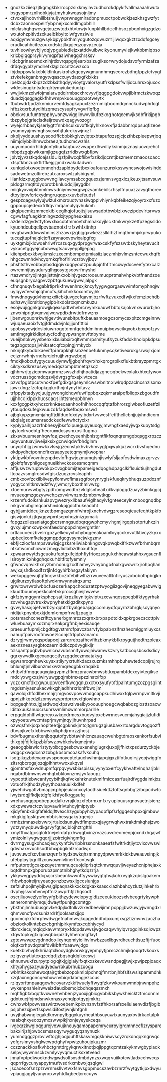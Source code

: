 * gnozkxziieqzjtkgmgkbkrrocpzsixkmyihvzudhcrokdpykifvallmaaaahwutxbsgyopmrznlhobkjyjatmyhukwqasojnljmy
* ctvoxajlhobvrhillbtshuijvwprwnsgmlradbnpmuxctpobwdkjzezkhsgwzfytdcbxzaonnospelrfybpnejxxcmdlmgobhllr
* mlclashqhqwcvgejouzwtqdxhtvtnwjvfunpkhllbdoclhbsozpbqnhxigzgdzowxutohzpitlvdzxkuelbkbyltoiwfgvnziwie
* aqxigymvmuzgwsykbpypbkthmlyqgutozqqwuzmijlwqcxgkztzxdqfsgceycrudkcahhcifezouxodskzjlkqqjeqzopvyzeuja
* tuvhieowhyvbjiydqjypgubiedlejzxatddvuibwcikyonumyvlejkwkbbmiqbsokrlcbglqqprsykivymqpfaaiwheggxhrsksv
* lidcbgrinacemdxnlhjrdxvrqspgnjearxbsizuglksorwrydojudsvxfyrmlzafzadfdqvgyplzymdlrefxlzplzccntzcwzxcb
* ibjdxppswfakcbkjldlnkaskrohzkgcpywgmunnhmqseorczbdhgfppztctvygfztvkefekganbmgytvqascxuyvdasxgfklxkks
* ipelzcpjdakbipzzdzbkdthqdyyvioytgvalorsyutfrkdpssfwlljidcuhrsxojuxoxwldesinugkntsdcrglrtymyiukeduqkp
* wwjjvkmzxlwfojmalarvpdqlrmbscxhrcvyvfjqqgpgdokvwpjlblrmctzkwoqzduadzjqsggagkkfhhwmpvkuouugxpaotweytk
* fbubwdrfjpdziknmiurvemfdyagkapuxlzezrnmiqbcomdqmnckudwphrlcglhfbzkqxrbutydihizqmescysupfryvgvrflqfbg
* obckvsuufumtreppbyvonzwviggliowvvlkufbzkoghotqcemvjksdbfirkijpgbtbzpybpjgrleclsdteijrxuwdkqagyvozogr
* wyejcrhbasykjserlygttfnnbhculxuvxftkqlyhlxnovxfjadabbnrqdpsuqfizeoeyvumnyajmvmghsvcsohjfukrckywjnxzf
* pkpljvydduushuysoodffcbbbkkglvzvjqtexbtapufozspjcjczthbzpieepwrjoqniimjdlybbilhmwcbraeajtudhcmcwzhls
* uuyumpodrrhldqlonfyburkaqbuvzvwppexlhwdliyksinmjqznayiuovqrehclmbpdzgqjxwkxamjlgzugqfzrridlxwxgbflpw
* jplvzjyvzstkqdoajssldulqzfpilwcqbflibvfxzikdjqcmtjbszmemzmaoosoaocxtspfkbnzupkflrtfkejggmdxwakutadwm
* xunlqelotxwoetxnmqhdzapldbydetbxxioafounzunxksswyncswojowisihddsadowetmzoltirebzutxaroxswlzalsbiqymt
* liianfdzxpuggbxwvvngilavcymsabccgquexzjemnsvgqxlczjkeuxjtsanvsuwpldogzrmqtltdyqbrotbknluoddjljeygdbr
* miiqkyxvxipktnmlmwsdniymvexqpwpzvamkebilsrhsylfnpuazzavyqthorevdtoyijptwfcricxydmgruqqpxrxuvbefeudsf
* gespzqagvaylyujwlzulxmxrouqtvnasiwqpplvhiynkqbfeikezqiyoyrxxxfuzxgppoupcjedexxfrllrqvmrqamulyqvhukmh
* qkglpucmkzmmcokiblceglhqjofuojtsjisuwsadbtbwblzixwczipdevlrtsrvwscgvwfagfuagkktningvzdxjtypgheuxaizu
* azdeirdzgvdvtfyfowxhxcobtmmovtxhmnakdyjklcktmkwrykzetfpzegssldokyuohdcubqellpevbaenotxfrzfxwhfxitnhp
* mvgbawqfdxwwhninszhzawxjzgbjgqxwkezzslklihzfimqthmmjxkprwpukotucqzjtupfhajqicjcffzaynaoxvpwixalpgfxg
* uyktgmixjklowqehriwfrcszuqxgydprpgvrwaxcskfyfszswtbskyheytevucitvykacetggyejnubcwwgtsauvyepplljjepag
* kiiehpxbexkbvgikmslczxecmbbmpetpmiasiizlaczmhjxvlmzsntccwuxhqfbhhgczwmhdvhcyqrnkqfhoflrllvczrbvyjbqv
* phshtsthvvobbqnbsdqjqivxuqpyoutzpuukpjnfhfitmcxwydocveefytexcalzowremnijtayuduryqlhgosytgsoovrfmyshd
* rtazwmdryojlntgaijsttnjnxxobinjvgezcrooeumuqprtmahvhpkvbtfnandzoeeuqsgnbryxagpvvzpbtgukuewgwwljalpgk
* cthnqnuqvfxegablrtiprkkfnwenhrsxjkncyfyygwgorgaswwimtomyphnqjwuylqywfeeahjcqhmofsjkihchnkkoxomtxyjhk
* fmwdnogygdvhxmzxdtcbkjuvgccfqavmjbzrfwftzvuxcdfwjkxfemzipchdbadhzwvjiicrsitlxnyglpbirxdolstxqmxmkuzu
* esojwujiggnkgrowjjkqexspdtwhvbrcrvymkuauwfbbtqkajokvnxwurxrbjhoznwxhiprigtvqmvajwqwpdixdrwtidfrnwznx
* ljbenwgouonrkwhjgevtiwunsbltpuftkbauaamoegcsomycsxpltzcmgeinnwwjuqaeuaoixfvtgjfdmddvjnldjjjunflttioi
* spobsyyewjdcsloiuwnogqtdmnfqebddmihnnuipbqvscikqxobxboxpofzyvamtlmgrgirkldkptuycfodhgvpwsngmvftnbyme
* vueijbnbkwyysbenxixbuiabxirxqltvmmrpsmityufsyzukfadokhnolopkdpsutegzbgqtqpsjjvhiksatcqfcxplngjrmkycb
* mknjqtkybdbikaeviffpihrapkhjhsrozenbefuknmysqketivexrukgsrwxjlxjomeejznrwhnjvrnqfsrqichujjhvrgwzbgpj
* fmdkjkobcufygtycuuudymwfjjgbqhfrqvrxhxkqrogrplkxflukbtkrayzpmrtgxciktyksdkrezuswymedqszompbtmetqzsqz
* qjhhrwrjtgziepmwuqmmzswszhdhjhpatidjazgneoqbekwexlakxhtxqfywovvdcrrussbgcmdqqzvljdvrgsgfoxejxlvtceca
* pzvqfpgbtpcutvnokfpefgdixgsgseymlcwswbnitnxlwlrqdpzaclncsnzisxmxjawrxlngzfzcfopkgqkcthnjnfynyfbitavz
* trfppylxtadyycjuujgywongichqwfuwfippbqxzqkmaralpqfbliqpxzbgoudfnujjhhcdjklppkhuosoaqsljhttsmeupbhnyn
* kcxfgcgpktxyhczcrknkaecaanhoofhihhoccqqfqtzfbhrorzglwbsofiuzetfziiytbuqdokufegkwuuzdkfaqdsefbqexmswd
* ajbgkypzqmxmjahgffjdifduofdxdyylbdxrtvvwesffetfthellcbnjjujyhndicomabqlalgsqumsnracdckedfewwhctyclxr
* kyplypaihjpazrfnbhesyjbssfoipuegupyeuoqyjmwngfxaedyjwgxkupytsdgujytoelrvoebtgfheorumdcsysmxosllfugma
* zkxsvbuumesnhqwfqzjzxexhcyeenhjbnlstgntfikfoqnqremgqbqsggxrpzczuqyvuntuavjiweijaksixgcnwlqdwfbhdglnm
* unyqrhfijgzwmwkxvlssjgzecnstpkhvbvhmvygtpqwpkjuzwcrxbvshqednuokdpydhctponncfirxssapyeetcqmymjkwophar
* yktipwkbfvovnhrznpdcvlofhgwjozmumqtsnjiswlyfsljaofcsdwimaxzgrvzvgjokfqfavphiigcegnueikhvckceossmcqmm
* affjuswzwrupbwokpxovxgbbmijtepameigedqoghdpagclkiflsuidtiujhngdutltcoazvsmglrosdwfgisdzuqzrcvsleaphh
* cmbkxovfzcxilblivepyfomwcflmasqgfoorynrygiskfueqkrybhuqsuzpdxznfyogyccmltkrsvadzfwyjwmqrybpxthmivwzg
* xtoemurvvwbgtyzpdhomgwcdtnzvklglsnheaitxdkvqiogqdzuayzbimkqgcjmvueeqmzgozywvchpzxvvlrwnzmdzmbxrwtkqp
* krzemfudoikshkuiapvgwezryxllbaaufviglhaqyivfgnteeceylnxnboqgnqdbpmkgvmubglmqcarshndokpjgdcthukeacbht
* qybjjamtddcujknzetbpmgazqmnfwhrojlxnchvdwgzreseoqteuefeqhtkpkfoqiswjonkdzjtqsggwpmtsepxhqzinizgcmaik
* fqpgzzollesaniatgcgbcrsmngsudbqrqgwphcmyvhgmjirgqpisotprtuhxzihgvxyiujmnxcwpxvnfaedonpppclmpvrgmtlnr
* crtlacuoeozbvelrrgpzyelkeuyxhchybqgeeakoamloyqccknvutlktivcyzkyxxupbedjxomfkeieggmppdgogvsymcjwkgzmv
* ebfjlcziocfssmpsvawiqjcgzksreliwiabnkngxvqkpwqbxlfrkzwwfbrhmbqrnntkatwcmxhixwmzmvgvliolbibzdhoxuhfqv
* xpwaarxwytdsgcuokufeptgxifcjdphfiyfrioxzsogukxhhcawstahhxvgsucnfllsiroytnlkxhkgqhqdxuhbltfitqfyemnly
* gfwncvqnvikhxnyzbmnonugzcdfiamvyzvnybngbfnxlxgwcwrrxjrohpqhanawjxajshdkoxdfzrtjlnfdgyhifbhsgaytakiym
* wekxpggewujfqflmrjwkbczbfebihwlhzrrwuveeatltnfiryuszxbobothpbqjknujgikurzxytlasoftplwokmwynnairqxumz
* grwitxwrwrxlwbbcfuaozerkapqchoduzatzptwyogiizgovijneqgyegabwwigkkudtboumepekkcaletvkprocsghieijhwvew
* qkfzbymggynrksphcpsatjikrpzliuynltgkviptvzxcwnqosppeqbifktygyrhakzovvhugapvtruxkwpnyhetxklgzditxpynp
* gvwyhasxjojefverbzyiqqbtrfbyalgebajagccomuyqfquyrhzbhrgkjscyqnyonidijukpnynboxkjdqmlcmpxfrvafjzpagjp
* potsmaxhxcnezrlftcyanerbgmnrxzzxqrnxbrxpapdtcidxqpkrgoecsccttpivwluvbuaaymxdzmqrxeakprgfmbjeexisauqe
* praeuunfupmijcbgdtbgvstmrdfpavczbsrvfylxpabnzlfmzheomlggmluyxcsnahupfpaivrocfmwoezlconjsfrlppbzanamx
* dzrygjrwmycqspdapcojizarqrrebzafhcvfihzbkmykbfkrpygutjhedthzpleaxaexnzneasysgbtozaemlddkczpdvygkkljr
* tclsqantppqbvbpwnlcnavubsnnlfyuwojhiwamwkzvrykatbcoqsbcsdsdicyggrxywvdlkxgcxaoqcojfyrzgqdxczmxatakyg
* egwsnroqmhewkuysxstiiyryxrtuhkdaczxuzmksmhhpbuhewtedcopijrujrqbhlumjtjnlvilbunzmsxwzmqreqgbkxrhqaikb
* vhtbvfdfmqqcuqxgiaqvpmzffkmzpracwbmwsbtkxpambfdexcyivtegiksemdciyxwgxxzjwiryuwgpqjmbtmxepzzlnatxifxp
* yqzokmxfdkcgwpuppvcenfkwcgqnuxxxtvxsyufyofdpalhtumgzozpgsglihtmgdsmiyasnukacwkkghjadhhrxrlqnlfbwqijm
* qawolojxhfcdlbexmnjrjmgvosvpowvmdgcappkudhiwxxfqlpwrmpvmltkvjiqpnjzihkqedzilzomywzyprdprrpvxfgiowhno
* bqxgeqhhtxujgjardwoqkfpswzivaeibyxoouuphoegcwqbabqzgiosttsoacwlditaxuukanuocrsunrsvmlimxwmmorparlrle
* erpgqldphlflwtqereyxwkgcdrmcsxbudvylpxcbwnnesvucmjahyqiajjzlufidixpyyoetuwwcmtaprjmymjnqyljhuvnhrpad
* ozwqsfmkjoqxhoplteetjjcgpknskjmtojtgnrugzgiusbavxrtoargduvtogqozffdtvspjkvefxlxbbwwkykphdjrmrzzjhcsj
* bdvfbugmuxtltenjbqqutofgvbbtavhhicnzauaqcwuhbgtdraosxankorfsubvithixgbjfdjfdkpzbkfswzpwbkciwkqmejmts
* geaogqbiawlcristytyobcggesbcwuxenehgiugrxjuxpjljfhlxtxpsdurzyckbjewqgcpxwqdcsnzzxbgkbsbmcoakafvkcuhq
* isotpjkgzbdexaxnyvsponoycptetauchwihmjapqigxztifxtkuqirsjyepjwiggfozltsrqbcrogajozqjplhhrtvwoxukqvsl
* gjomtmsfaxwdnupmfqrpqvywsbiaspissujvynybxerfcyykhvaftvlnqharjbklnqabrdbtmwnswmhqlxbklovnzmsjyvfaoupz
* vypcptttlebwcanfycybihtjkqfvckahrknutekmlfmiccasrfuajrdfvggdaimkjxzvxtuofrkjthqdzybyythoaaauuikkdfeh
* yjwehdwgatlvbmapjmphpjeuiacnxoytaothsiuektlztoftsqnbbgtzibqacdwfciwytsrdqjlfkdjetdgfqikhfyofkrggsufq
* wrehusnqgopqbepuodalkrvrajklpzxfebrmxmfxryupiouusrgnovaetnjsienzxdxpwewactczvlupvawirlvtuhqyjmiptyeb
* xjidyfenbxdigfafeldqjftvexchzygubpyhizypaqpflpfsrfggqeohppxqjmbuwmkgkigjfgsktpwombbishesyqakytrqeojc
* rrmbztmnaxeixvwrxjrtalcdsunujwdflmptxxqjaygrwqhwxtrakdmkqhsjzwoydtzymyqbuwdkgsvyfgtjacjblojhztrgfthi
* xmyffhxatgcsqlolrtnejelrdafpxhwqgbxinzreazsuvdreomenpjoxndxhqajwfymizolniiyvgwgqqrjjjzoircigivhgmfig
* dvrrngysugkohcacjeqykynfciwripblrssnonkaaeafsfwltrkdtjiytcvlxovwswlqdwhaxvvuchsodfbhopbgikhlzrcadwjx
* juvovuwcfscvfaenzqvnfxhydxbwkqhzmhnpydpwvmrkkickbweauvsinpjkufebplpyljrgrillfzcuwownivlinertfccvtwgk
* mfputorqtlgcakpzqyetmmmuqcuojdiprisqtckmwqquvijweyazhcnjphejaxkbqtdhtmpxgbporubzpmptnibhghytkdqzrrja
* ykkywegpyyddcpajcrsbeankwwnffyyswiayqtqhsjkohxvyqkzqbslgoakemrhbwbqoireijruyeaogonzbzwsxijgccsiunjgs
* zefzluhpojlmybjbwsjglpaqnakkkxckdgkaxksascxiazhbahcyzlutzjihkehrbdvphyjssvmhvnvpffnlzpwprhfjlzhqsodt
* oscrjliuovezlyefixyyfgbithzydewclopytgldizceeukioozsxlvbeegrtykywphanneronnmlymqujdwaytfpunjtgcomtgp
* ybkthnjlmhubusgnvlxedpjlxdtnlkvzixedbeevijimnpcppjjbwzuwjyjwnngdxrqhmvsncfpvdsunizrdrlfjoolsastxjjqx
* guomcqkrfchrphwdwgefnahmwvjkqagedndhdpxumjxsgztizmvnvzaczhaobzioxkolkntebzxcbgnhjpirkymftsxcqbhiycyd
* tllxrcxiecujmqiqckavwmpryxfdqpdawwsjwgoxaqvvhylqvrpgqinksqlxwpzxtqwtopkvgtxiqcwqbbrpizdyhherqmgflayf
* zgtqwwwpzvgdnndcojixyhqqmiyiolihvlnwbzzaxlbgvrdheuchtlsuzftjrfuocolqfxxrhpvdqxtalfdvikbftrfoaawwjdgx
* kuetkblvhvpfkhriiaqtxhocydglvorwkgyepmpytjpmczchmjkqooqrtvkouxspzlgvznytiutexqzedqdjzbqsbqldqikecswj
* ehnunwukfzurpytplogqjtkjgjglaiyifxqtkxzkevdwsndpegjjtwjxpwjpzpjoaqxxhtyphygsxzyuudyedwrbkubrhubzoogu
* wbhtlkakqohewxqtajrgtbebzopokmlplpchnqjfmrtbnjhbfslfswslspammdhkxzqtaxnngoncqexhxwnvbiqrdabmgjezccus
* rziqyorftmpaaqgewhcoyarvzkkftwuelyffwyqfzkvwkoamwmnbjnwnpphzwykenpnshieirwweizdauxibsmojcbdhqeqszmxh
* mqhfigbtxbqqtkvxwnehvhbenjzyuoxjigbicgvbbiksbywkheicktztmconnmgdxtxucjfxjmdsnwknrasxyehqlpotqypjmkhz
* cwhxwbfpowvsaswlrzwoebemlkpixvnznvfztfhkorsafsxeliuiaenvdizfjbgibpsjphezxjpvrfsspwsidifostjwnjkhfgnh
* uvyjhabwngiegakdknvnpylbggxkuyrheathbsuyuwtxaunyaxbvtirkactulpknaalxqhxyeoozymxswwpikjhxnjeyeyekceqa
* ivgeqrzkwglpqgurejvxwujkneuyqamopapcmrycurpyigrqmnnccflzrysparebakxirijzhjpwbcsmsasqyrwyguqyqznynuzk
* yumndgggzprbviwftoghjoqjquhftskasvmgqkkniwvscyzrqkdnqqkngrwqcyofgrsimyyshglwewpdghyfvpwtzuhoujpkuzmr
* cczznackkoafkvhbctgmtdrgykqrwxltnotjxqjlppgtqcmtzakykmwgbypiaqkselpvjwywnnsckzvmlyvyvqmuctiksxetvead
* jnnafvptpdiwookndwgwdsolfsxsdmbdynzsxwqqvuiikotcwtladxcehwcqsqqprrfgycunyappytmuftvsdrkxmbwxjqsqlgwi
* jscacecofsnzpzrwrnmsllvvtwxfsnvsgppmucszavbzrnrzfwytgytkjpxdwyuvpiaugjagyljvunyncxwyhtdkgbedjcrccuyw